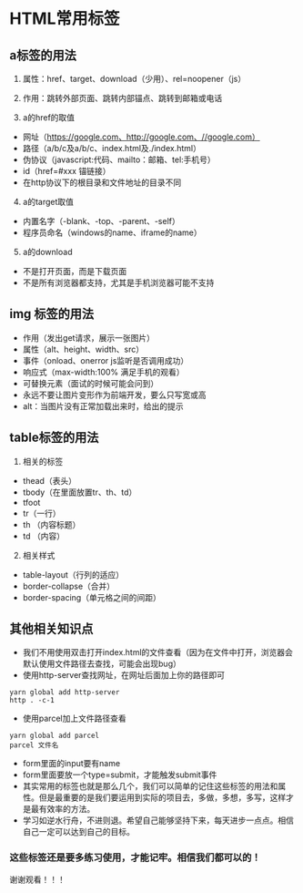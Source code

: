 # HTML常用标签
## a标签的用法
1. 属性：href、target、download（少用）、rel=noopener（js）
2. 作用：跳转外部页面、跳转内部锚点、跳转到邮箱或电话

3. a的href的取值
* 网址（https://google.com、http://google.com、//google.com）
* 路径（a/b/c及a/b/c、index.html及./index.html）
* 伪协议（javascript:代码、mailto：邮箱、tel:手机号）
* id（href=#xxx 锚链接）
* 在http协议下的根目录和文件地址的目录不同
   
4. a的target取值
* 内置名字（-blank、-top、-parent、-self）
* 程序员命名（windows的name、iframe的name）

5. a的download
* 不是打开页面，而是下载页面
* 不是所有浏览器都支持，尤其是手机浏览器可能不支持

## img 标签的用法
* 作用（发出get请求，展示一张图片）
* 属性（alt、height、width、src）
* 事件（onload、onerror  js监听是否调用成功）
* 响应式（max-width:100% 满足手机的观看）
* 可替换元素（面试的时候可能会问到）
* 永远不要让图片变形作为前端开发，要么只写宽或高
* alt：当图片没有正常加载出来时，给出的提示

## table标签的用法
1. 相关的标签
* thead（表头）
* tbody（在里面放置tr、th、td）
* tfoot
* tr（一行）
* th （内容标题）
* td （内容）

2. 相关样式
* table-layout（行列的适应）
* border-collapse（合并）
* border-spacing（单元格之间的间距）

## 其他相关知识点
* 我们不用使用双击打开index.html的文件查看（因为在文件中打开，浏览器会默认使用文件路径去查找，可能会出现bug）
* 使用http-server查找网址，在网址后面加上你的路径即可
```(cmder)
yarn global add http-server
http . -c-1
```
* 使用parcel加上文件路径查看
```（cmder）
yarn global add parcel
parcel 文件名
```
* form里面的input要有name
* form里面要放一个type=submit，才能触发submit事件
* 其实常用的标签也就是那么几个，我们可以简单的记住这些标签的用法和属性。但是最重要的是我们要运用到实际的项目去，多做，多想，多写，这样才是最有效率的方法。
* 学习如逆水行舟，不进则退。希望自己能够坚持下来，每天进步一点点。相信自己一定可以达到自己的目标。

### 这些标签还是要多练习使用，才能记牢。相信我们都可以的！
 
谢谢观看！！！ 
